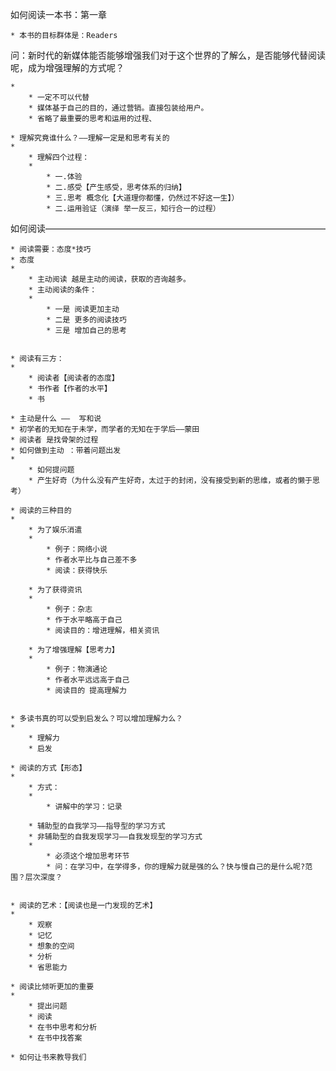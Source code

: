 如何阅读一本书：第一章

	* 本书的目标群体是：Readers


问：新时代的新媒体能否能够增强我们对于这个世界的了解么，是否能够代替阅读呢，成为增强理解的方式呢？

	* 
		* 一定不可以代替
		* 媒体基于自己的目的，通过营销。直接包装给用户。
		* 省略了最重要的思考和运用的过程、

	* 理解究竟谁什么？——理解一定是和思考有关的
	* 
		* 理解四个过程：
		* 
			* 一.体验
			* 二.感受【产生感受，思考体系的归纳】
			* 三.思考 概念化【大道理你都懂，仍然过不好这一生】）
			* 二.运用验证（演绎 举一反三，知行合一的过程）



如何阅读————————————————————————————————

	* 阅读需要：态度*技巧
	* 态度
	* 
		* 主动阅读 越是主动的阅读，获取的咨询越多。
		* 主动阅读的条件：
		* 
			* 一是 阅读更加主动
			* 二是 更多的阅读技巧
			* 三是 增加自己的思考


	* 阅读有三方：
	* 
		* 阅读者【阅读者的态度】
		* 书作者【作者的水平】
		* 书

	* 主动是什么 ——  写和说
	* 初学者的无知在于未学，而学者的无知在于学后——蒙田
	* 阅读者 是找骨架的过程
	* 如何做到主动 ：带着问题出发
	* 
		* 如何提问题
		* 产生好奇（为什么没有产生好奇，太过于的封闭，没有接受到新的思维，或者的懒于思考）

	* 阅读的三种目的
	* 
		* 为了娱乐消遣
		* 
			* 例子：网络小说
			* 作者水平比与自己差不多
			* 阅读：获得快乐

		* 为了获得资讯
		* 
			* 例子：杂志
			* 作于水平略高于自己
			* 阅读目的：增进理解，相关资讯

		* 为了增强理解【思考力】
		* 
			* 例子：物演通论
			* 作者水平远远高于自己
			* 阅读目的 提高理解力


	* 多读书真的可以受到启发么？可以增加理解力么？
	* 
		* 理解力
		* 启发

	* 阅读的方式【形态】
	* 
		* 方式：
		* 
			* 讲解中的学习：记录

		* 辅助型的自我学习——指导型的学习方式
		* 非辅助型的自我发现学习——自我发现型的学习方式
		* 
			* 必须这个增加思考环节
			* 问：在学习中，在学得多，你的理解力就是强的么？快与慢自己的是什么呢?范围？层次深度？


	* 阅读的艺术：【阅读也是一门发现的艺术】
	* 
		* 观察
		* 记忆
		* 想象的空间
		* 分析
		* 省思能力

	* 阅读比倾听更加的重要
	* 
		* 提出问题
		* 阅读
		* 在书中思考和分析
		* 在书中找答案

	* 如何让书来教导我们

